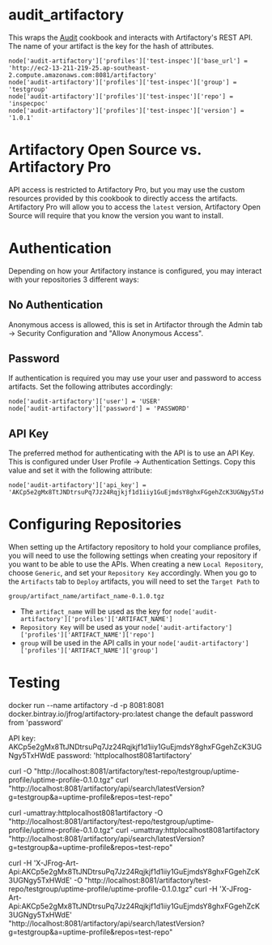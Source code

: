 # audit_artifactory

This wraps the [Audit](https://github.com/chef-cookbooks/audit) cookbook and interacts with Artifactory's REST API. The name of your artifact is the key for the hash of attributes.

    node['audit-artifactory']['profiles']['test-inspec']['base_url'] = 'http://ec2-13-211-219-25.ap-southeast-2.compute.amazonaws.com:8081/artifactory'
    node['audit-artifactory']['profiles']['test-inspec']['group'] = 'testgroup'
    node['audit-artifactory']['profiles']['test-inspec']['repo'] = 'inspecpoc'
    node['audit-artifactory']['profiles']['test-inspec']['version'] = '1.0.1'

# Artifactory Open Source vs. Artifactory Pro

API access is restricted to Artifactory Pro, but you may use the custom resources provided by this cookbook to directly access the artifacts. Artifactory Pro will allow you to access the `latest` version, Artifactory Open Source will require that you know the version you want to install.

# Authentication

Depending on how your Artifactory instance is configured, you may interact with your repositories 3 different ways:

## No Authentication

Anonymous access is allowed, this is set in Artifactor through the Admin tab -> Security Configuration and "Allow Anonymous Access".

## Password

If authentication is required you may use your user and password to access artifacts. Set the following attributes accordingly:

    node['audit-artifactory']['user'] = 'USER'
    node['audit-artifactory']['password'] = 'PASSWORD'

## API Key

The preferred method for authenticating with the API is to use an API Key. This is configured under User Profile -> Authentication Settings. Copy this value and set it with the following attribute:

    node['audit-artifactory']['api_key'] = 'AKCp5e2gMx8TtJNDtrsuPq7Jz24Rqjkjf1d1iiy1GuEjmdsY8ghxFGgehZcK3UGNgy5TxHWdE'

# Configuring Repositories

When setting up the Artifactory repository to hold your compliance profiles, you will need to use the following settings when creating your repository if you want to be able to use the APIs. When creating a new `Local Repository`, choose `Generic`, and set your `Repository Key` accordingly. When you go to the `Artifacts` tab to `Deploy` artifacts, you will need to set the `Target Path` to

```group/artifact_name/artifact_name-0.1.0.tgz```

* The `artifact_name` will be used as the key for `node['audit-artifactory']['profiles']['ARTIFACT_NAME']`
* `Repository Key` will be used as your `node['audit-artifactory']['profiles']['ARTIFACT_NAME']['repo']`
* `group` will be used in the API calls in your `node['audit-artifactory']['profiles']['ARTIFACT_NAME']['group']`

# Testing

docker run --name artifactory -d -p 8081:8081 docker.bintray.io/jfrog/artifactory-pro:latest
change the default password from 'password'

API key: AKCp5e2gMx8TtJNDtrsuPq7Jz24Rqjkjf1d1iiy1GuEjmdsY8ghxFGgehZcK3UGNgy5TxHWdE
password: 'httplocalhost8081artifactory'

curl -O "http://localhost:8081/artifactory/test-repo/testgroup/uptime-profile/uptime-profile-0.1.0.tgz"
curl "http://localhost:8081/artifactory/api/search/latestVersion?g=testgroup&a=uptime-profile&repos=test-repo"

curl -umattray:httplocalhost8081artifactory -O "http://localhost:8081/artifactory/test-repo/testgroup/uptime-profile/uptime-profile-0.1.0.tgz"
curl -umattray:httplocalhost8081artifactory "http://localhost:8081/artifactory/api/search/latestVersion?g=testgroup&a=uptime-profile&repos=test-repo"

curl -H 'X-JFrog-Art-Api:AKCp5e2gMx8TtJNDtrsuPq7Jz24Rqjkjf1d1iiy1GuEjmdsY8ghxFGgehZcK3UGNgy5TxHWdE' -O "http://localhost:8081/artifactory/test-repo/testgroup/uptime-profile/uptime-profile-0.1.0.tgz"
curl -H 'X-JFrog-Art-Api:AKCp5e2gMx8TtJNDtrsuPq7Jz24Rqjkjf1d1iiy1GuEjmdsY8ghxFGgehZcK3UGNgy5TxHWdE' "http://localhost:8081/artifactory/api/search/latestVersion?g=testgroup&a=uptime-profile&repos=test-repo"
